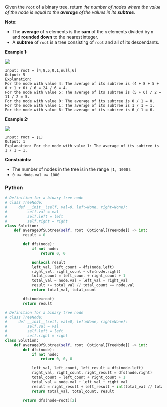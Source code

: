 Given the  `root`  of a binary tree, return  _the number of nodes where the value of the node is equal to
the  **average**  of the values in its  **subtree**_.

**Note:**

- The  **average**  of  `n`  elements is the  **sum**  of the  `n`  elements divided by  `n`  and  **rounded down**  to
  the nearest integer.
- A  **subtree**  of  `root`  is a tree consisting of  `root`  and all of its descendants.

**Example 1:**

![](https://assets.leetcode.com/uploads/2022/03/15/image-20220315203925-1.png)

```
Input: root = [4,8,5,0,1,null,6]
Output: 5
Explanation: 
For the node with value 4: The average of its subtree is (4 + 8 + 5 + 0 + 1 + 6) / 6 = 24 / 6 = 4.
For the node with value 5: The average of its subtree is (5 + 6) / 2 = 11 / 2 = 5.
For the node with value 0: The average of its subtree is 0 / 1 = 0.
For the node with value 1: The average of its subtree is 1 / 1 = 1.
For the node with value 6: The average of its subtree is 6 / 1 = 6.
```

**Example 2:**

![](https://assets.leetcode.com/uploads/2022/03/26/image-20220326133920-1.png)

```
Input: root = [1]
Output: 1
Explanation: For the node with value 1: The average of its subtree is 1 / 1 = 1.
```

**Constraints:**

- The number of nodes in the tree is in the range  `[1, 1000]`.
- `0 <= Node.val <= 1000`

### Python

```python
# Definition for a binary tree node.
# class TreeNode:
#     def __init__(self, val=0, left=None, right=None):
#         self.val = val
#         self.left = left
#         self.right = right
class Solution:
    def averageOfSubtree(self, root: Optional[TreeNode]) -> int:
        result = 0

        def dfs(node):
            if not node:
                return 0, 0

            nonlocal result
            left_val, left_count = dfs(node.left)
            right_val, right_count = dfs(node.right)
            total_count = left_count + right_count + 1
            total_val = node.val + left_val + right_val
            result += total_val // total_count == node.val
            return total_val, total_count

        dfs(node=root)
        return result
```

```python
# Definition for a binary tree node.
# class TreeNode:
#     def __init__(self, val=0, left=None, right=None):
#         self.val = val
#         self.left = left
#         self.right = right
class Solution:
    def averageOfSubtree(self, root: Optional[TreeNode]) -> int:
        def dfs(node):
            if not node:
                return 0, 0, 0

            left_val, left_count, left_result = dfs(node.left)
            right_val, right_count, right_result = dfs(node.right)
            total_count = left_count + right_count + 1
            total_val = node.val + left_val + right_val
            result = right_result + left_result + int(total_val // total_count == node.val)
            return total_val, total_count, result

        return dfs(node=root)[2]
```